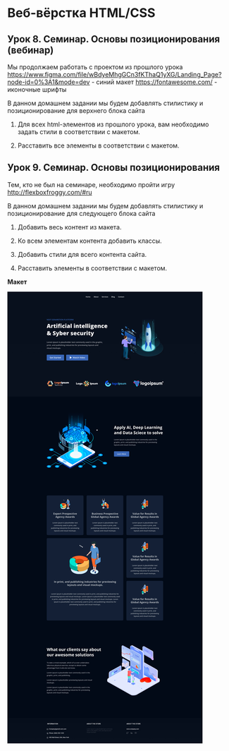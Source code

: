 # Веб-вёрстка HTML/CSS
## Урок 8. Семинар. Основы позиционирования (вебинар)

Мы продолжаем работать с проектом из прошлого урока https://www.figma.com/file/wBdyeMhgGCn3fKThaQ1yXG/Landing_Page?node-id=0%3A1&mode=dev - синий макет
https://fontawesome.com/ - иконочные шрифты

В данном домашнем задании мы будем добавлять стилистику и позиционирование для верхнего блока сайта

1. Для всех html-элементов из прошлого урока, вам необходимо задать стили в соответствии с макетом.

2. Расставить все элементы в соответствии с макетом.

## Урок 9. Семинар. Основы позиционирования
Тем, кто не был на семинаре, необходимо пройти игру http://flexboxfroggy.com/#ru

В данном домашнем задании мы будем добавлять стилистику и позиционирование для следующего блока сайта

1. Добавить весь контент из макета.

2. Ко всем элементам контента добавить классы.

3. Добавить стили для всего контента сайта.

4. Расставить элементы в соответствии с макетом.

**Макет**

![Alt text](<image/Frame 5.jpg>)

